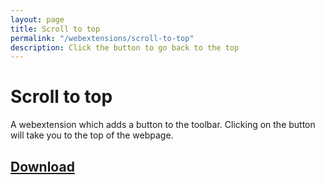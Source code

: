 ```yaml
---
layout: page
title: Scroll to top
permalink: "/webextensions/scroll-to-top"
description: Click the button to go back to the top
---
```


# Scroll to top

A webextension which adds a button to the toolbar. Clicking on the button will take you to the top of the webpage.

## [Download](/xpi/scroll_to_top-1.0.0-fx.xpi)
